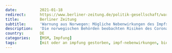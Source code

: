 ```yaml
---
date:          2021-01-18
redirect:      https://www.berliner-zeitung.de/politik-gesellschaft/warnung-aus-norwegen-moegliche-nebenwirkungen-des-impfstoffs-li.133073
title:         Berliner Zeitung
subtitle:      'Warnung aus Norwegen: Mögliche Nebenwirkungen des Impfstoffs'
description:   'Die norwegischen Behörden beobachten Risiken des Corona-Impfstoffs von Biontech und Pfizer für sehr alte und sehr kranke Menschen.'
country:       DE
categories:    [MSM, Impfung]
tags:          [mit oder an impfung gestorben, impf-nebenwirkungen, biontech]
---
```

